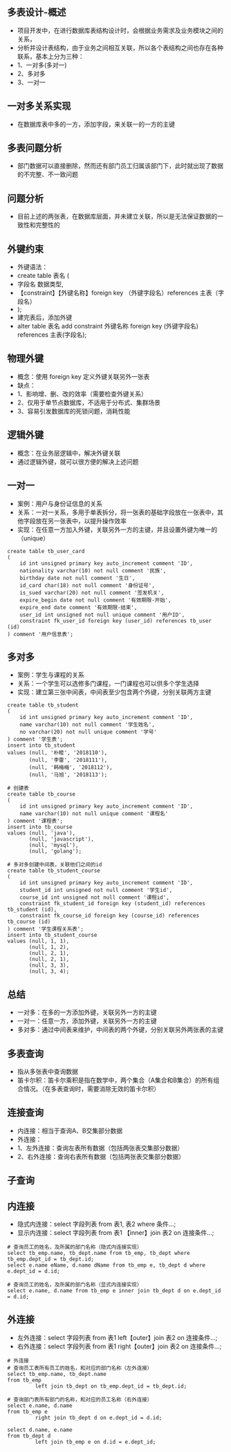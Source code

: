 ## 多表设计-概述
* 项目开发中，在进行数据库表结构设计时，会根据业务需求及业务模块之间的关系，
* 分析并设计表结构，由于业务之间相互关联，所以各个表结构之间也存在各种联系，基本上分为三种：
* 1、一对多(多对一)
* 2、多对多
* 3、一对一

## 一对多关系实现
* 在数据库表中多的一方，添加字段，来关联一的一方的主键

## 多表问题分析
* 部门数据可以直接删除，然而还有部门员工归属该部门下，此时就出现了数据的不完整、不一致问题

## 问题分析
* 目前上述的两张表，在数据库层面，并未建立关联，所以是无法保证数据的一致性和完整性的

## 外键约束
* 外键语法：
* create table 表名 (
* 字段名 数据类型,
* 【constraint】【外键名称】foreign key （外键字段名）references 主表（字段名）
* );
* 建完表后，添加外键
* alter table 表名 add constraint 外键名称 foreign key (外键字段名) references 主表(字段名);

## 物理外键
* 概念：使用 foreign key 定义外键关联另外一张表
* 缺点：
* 1、影响增、删、改的效率（需要检查外键关系）
* 2、仅用于单节点数据库，不适用于分布式、集群场景
* 3、容易引发数据库的死锁问题，消耗性能

## 逻辑外键
* 概念：在业务层逻辑中，解决外键关联
* 通过逻辑外键，就可以很方便的解决上述问题

## 一对一
* 案例：用户与身份证信息的关系
* 关系：一对一关系，多用于单表拆分，将一张表的基础字段放在一张表中，其他字段放在另一张表中，以提升操作效率
* 实现：在任意一方加入外键，关联另外一方的主键，并且设置外键为唯一的（unique）
```mysql
create table tb_user_card
(
    id int unsigned primary key auto_increment comment 'ID',
    nationality varchar(10) not null comment '民族',
    birthday date not null comment '生日',
    id_card char(18) not null comment '身份证号',
    is_sued varchar(20) not null comment '签发机关',
    expire_begin date not null comment '有效期限-开始',
    expire_end date comment '有效期限-结束',
    user_id int unsigned not null unique comment '用户ID',
    constraint fk_user_id foreign key (user_id) references tb_user (id)
) comment '用户信息表';
```

## 多对多
* 案例：学生与课程的关系
* 关系：一个学生可以选修多门课程，一门课程也可以供多个学生选择
* 实现：建立第三张中间表，中间表至少包含两个外键，分别关联两方主键
```mysql
create table tb_student
(
    id int unsigned primary key auto_increment comment 'ID',
    name varchar(10) not null comment '学生姓名',
    no varchar(20) not null unique comment '学号'
) comment '学生表';
insert into tb_student
values (null, '朴睦', '2018110'),
       (null, '李雷', '2018111'),
       (null, '韩梅梅', '2018112'),
       (null, '马旭', '2018113');

# 创建表
create table tb_course
(
    id int unsigned primary key auto_increment comment 'ID',
    name varchar(10) not null unique comment '课程名'
) comment '课程表';
insert into tb_course
values (null, 'java'),
       (null, 'javascript'),
       (null, 'mysql'),
       (null, 'golang');

# 多对多创建中间表，关联他们之间的id
create table tb_student_course
(
    id int unsigned primary key auto_increment comment 'ID',
    student_id int unsigned not null comment '学生id',
    course_id int unsigned not null comment '课程id',
    constraint fk_student_id foreign key (student_id) references tb_student (id),
    constraint fk_course_id foreign key (course_id) references tb_course (id)
) comment '学生课程关系表';
insert into tb_student_course
values (null, 1, 1),
       (null, 1, 2),
       (null, 2, 1),
       (null, 2, 1),
       (null, 3, 3),
       (null, 3, 4);
```

## 总结
* 一对多：在多的一方添加外键，关联另外一方的主键
* 一对一：任意一方，添加外键，关联另外一方的主键
* 多对多：通过中间表来维护，中间表的两个外键，分别关联另外两张表的主键

## 多表查询
* 指从多张表中查询数据
* 笛卡尔积：笛卡尔乘积是指在数学中，两个集合（A集合和B集合）的所有组合情况。（在多表查询时，需要消除无效的笛卡尔积）

## 连接查询
* 内连接：相当于查询A、B交集部分数据
* 外连接：
* 1、左外连接：查询左表所有数据（包括两张表交集部分数据）
* 2、右外连接：查询右表所有数据（包括两张表交集部分数据）

## 子查询

## 内连接
* 隐式内连接：select 字段列表 from 表1, 表2 where 条件...;
* 显示内连接：select 字段列表 from 表1 【inner】join 表2 on 连接条件...;
```mysql
# 查询员工的姓名，及所属的部门名称（隐式内连接实现）
select tb_emp.name, tb_dept.name from tb_emp, tb_dept where tb_emp.dept_id = tb_dept.id;
select e.name eName, d.name dName from tb_emp e, tb_dept d where e.dept_id = d.id;
 
# 查询员工的姓名，及所属的部门名称（显式内连接实现）
select e.name, d.name from tb_emp e inner join tb_dept d on e.dept_id = d.id;
```

## 外连接
* 左外连接：select 字段列表 from 表1 left【outer】join 表2 on 连接条件...;
* 右外连接：select 字段列表 from 表1 right【outer】join 表2 on 连接条件...;
```mysql
# 外连接
# 查询员工表所有员工的姓名，和对应的部门名称（左外连接）
select tb_emp.name, tb_dept.name
from tb_emp
         left join tb_dept on tb_emp.dept_id = tb_dept.id;

# 查询部门表所有部门的名称，和对应的员工名称（右外连接）
select e.name, d.name
from tb_emp e
         right join tb_dept d on e.dept_id = d.id;

select d.name, e.name
from tb_dept d
         left join tb_emp e on d.id = e.dept_id;
```